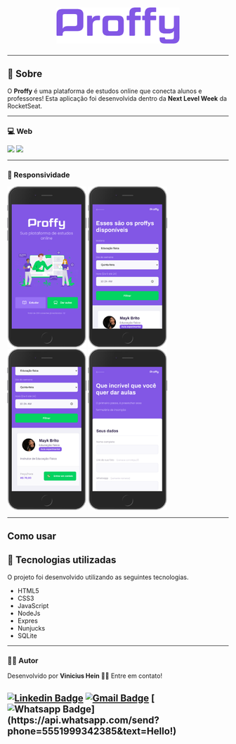 <!-- <h1 align="center">
    Proffy
</h1> -->
<h1 align="center">
   <img src="./public/images/logo_purple.png" alt="Proffy" width="280"/>
</h1>

---

## 📖️ Sobre

O **Proffy** é uma plataforma de estudos online que conecta alunos e professores! Esta aplicação foi desenvolvida dentro da **Next Level Week** da RocketSeat.

---
### 💻️ Web 
<div>
   <img src="./public/images/Proffy _study.gif" width="400px">
   <img src="./public/images/Proffy _give_classes.gif" width="400px">
</div>

---

### 📱️ Responsividade
<div>
   <img src="./public/images/proffy_web1.png" width="180">
   <img src="./public/images/proffy_web2.png" width="180">
   <img src="./public/images/proffy_web3.png" width="180">
   <img src="./public/images/proffy_web4.png" width="180">
</div>

---
Como usar
---

## 🚀️ Tecnologias utilizadas

O projeto foi desenvolvido utilizando as seguintes tecnologias.

- HTML5
- CSS3
- JavaScript
- NodeJs
- Expres
- Nunjucks
- SQLite
---
### 🙋‍♂️️ Autor


<!-- <img src="https://avatars1.githubusercontent.com/u/60493029?s=460&u=9aa39eaf9b1a95b7a0b44be821e2bfe920296841&v=4" width="100px;" style="border-radius: 50%;" alt=""/> -->

 <!-- <sub><b>Vinicius Hein</b></sub> -->


Desenvolvido por **Vinicius Hein** 👋🏽 Entre em contato!

[![Linkedin Badge](https://img.shields.io/badge/-ViniciusHein-blue?style=flat-square&logo=Linkedin&logoColor=white&link=https://www.linkedin.com/in/vinicius-hein/)](https://www.linkedin.com/in/vinicius-hein/) [![Gmail Badge](https://img.shields.io/badge/-vinicius.hein@gmail.com-c14438?style=flat-square&logo=Gmail&logoColor=white&link=mailto:sakshamtaneja7861@gmail.com)](mailto:vinicius.hein@gmail.com) [![Whatsapp Badge](https://img.shields.io/badge/-Whatsapp-4CA143?style=flat-square&labelColor=4CA143&logo=whatsapp&logoColor=white&link=https://api.whatsapp.com/send?phone=5551999342385&text=Hello!)](https://api.whatsapp.com/send?phone=5551999342385&text=Hello!)
---
